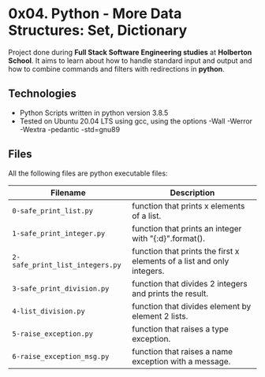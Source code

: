 # 0x04. Python - More Data Structures: Set, Dictionary

Project done during **Full Stack Software Engineering studies** at **Holberton School**. It aims to learn about how to handle standard input and output and how to combine commands and filters with redirections in **python**.

## Technologies

- Python Scripts written in python version 3.8.5
- Tested on Ubuntu 20.04 LTS using gcc, using the options -Wall -Werror -Wextra -pedantic -std=gnu89

## Files

All the following files are python executable files:

| Filename | Description                                                                                  |
| ------- |----------------------------------------------------------------------------------------------|
| `0-safe_print_list.py` | function that prints x elements of a list.                     |
| `1-safe_print_integer.py` |function that prints an integer with "{:d}".format().             |
| `2-safe_print_list_integers.py` |function that prints the first x elements of a list and only integers.        |
| `3-safe_print_division.py` |function that divides 2 integers and prints the result.      |
| `4-list_division.py` |function that divides element by element 2 lists.    |
| `5-raise_exception.py` |function that raises a type exception.    |
| `6-raise_exception_msg.py` |function that raises a name exception with a message.   |

